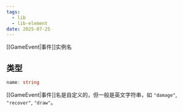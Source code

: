 ```yaml
---
tags:
  - lib
  - lib-element
date: 2025-07-25
---
```

[[GameEvent|事件]]实例名

## 类型

``` ts
name: string
```

[[GameEvent|事件]]名是自定义的，但一般是英文字符串，如 `"damage"`, `"recover"`, `"draw"`。